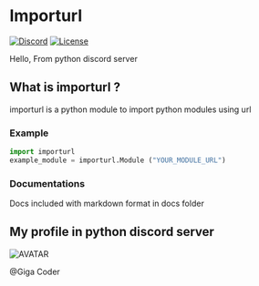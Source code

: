 # Importurl

[![Discord][1]](<https://discord.com/channels/267624335836053506/>)
[![License](https://img.shields.io/badge/license-MIT-green)](LICENSE)

Hello, From python discord server

## What is importurl ?

importurl is a python module to import python modules using url

### Example

```python
import importurl
example_module = importurl.Module ("YOUR_MODULE_URL")
```

### Documentations

Docs included with markdown format in docs folder

## My profile in python discord server

![AVATAR](https://avatars.githubusercontent.com/u/136630721?v=4)

@Giga Coder

[1]: https://raw.githubusercontent.com/python-discord/branding/main/logos/badge/badge_github.svg

